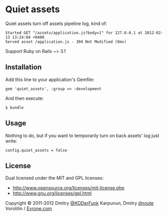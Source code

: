 # Quiet assets

Quiet assets turn off assets pipeline log, kind of:

    Started GET "/assets/application.js?body=1" for 127.0.0.1 at 2012-02-13 13:24:04 +0400
    Served asset /application.js - 304 Not Modified (8ms)

Support Ruby on Rails ~> 3.1

## Installation

Add this line to your application's Gemfile:

    gem 'quiet_assets', :group => :development

And then execute:

    $ bundle

## Usage

Nothing to do, but if you want to temporarily turn on back assets' log just write:

    config.quiet_assets = false

## License

Dual licensed under the MIT and GPL licenses:

+ http://www.opensource.org/licenses/mit-license.php
+ http://www.gnu.org/licenses/gpl.html

Copyright © 2011-2012 Dmitry [@KODerFunk](https://github.com/KODerFunk) Karpunun, Dmitry [@route](https://github.com/route) Vorotilin / [Evrone.com](http://evrone.com)

